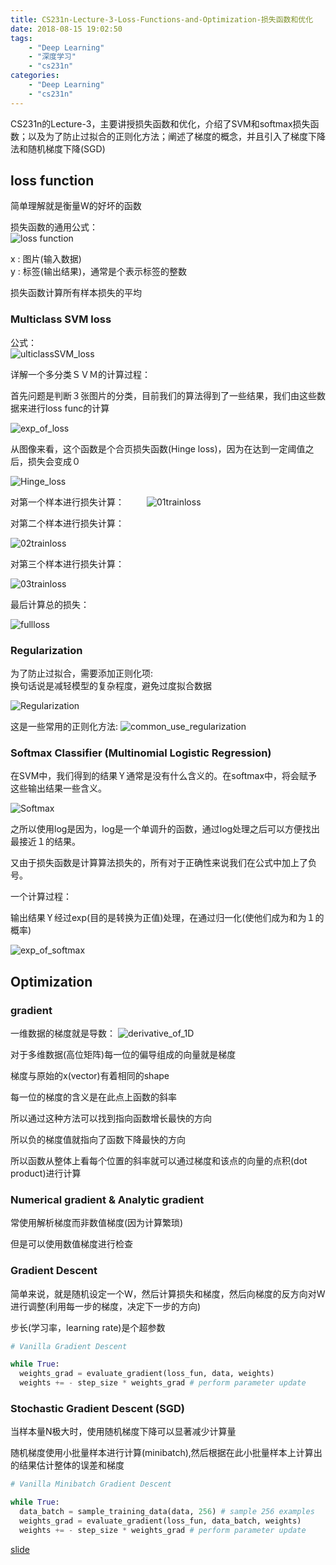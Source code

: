 ```yaml
---
title: CS231n-Lecture-3-Loss-Functions-and-Optimization-损失函数和优化
date: 2018-08-15 19:02:50
tags: 
    - "Deep Learning"
    - "深度学习"
    - "cs231n"
categories: 
    - "Deep Learning"
    - "cs231n"
---
```

CS231n的Lecture-3，主要讲授损失函数和优化，介绍了SVM和softmax损失函数；以及为了防止过拟合的正则化方法；阐述了梯度的概念，并且引入了梯度下降法和随机梯度下降(SGD)
<!--more-->

##  loss function
 简单理解就是衡量W的好坏的函数

 损失函数的通用公式：  
 ![loss function](CS231n-Lecture-3-Loss-Functions-and-Optimization-损失函数和优化/loss_function.png)

 x : 图片(输入数据)  
 y : 标签(输出结果)，通常是个表示标签的整数

 损失函数计算所有样本损失的平均

 ### Multiclass SVM loss

公式：  
![ulticlassSVM_loss](CS231n-Lecture-3-Loss-Functions-and-Optimization-损失函数和优化/MulticlassSVM_loss.png)

 详解一个多分类ＳＶＭ的计算过程：

首先问题是判断３张图片的分类，目前我们的算法得到了一些结果，我们由这些数据来进行loss func的计算　　

![exp_of_loss](CS231n-Lecture-3-Loss-Functions-and-Optimization-损失函数和优化/exp_of_loss.png)

从图像来看，这个函数是个合页损失函数(Hinge loss)，因为在达到一定阈值之后，损失会变成０

![Hinge_loss](CS231n-Lecture-3-Loss-Functions-and-Optimization-损失函数和优化/Hinge_loss.png)

对第一个样本进行损失计算：　
　
![01trainloss](CS231n-Lecture-3-Loss-Functions-and-Optimization-损失函数和优化/01trainloss.png)

对第二个样本进行损失计算：　　

![02trainloss](CS231n-Lecture-3-Loss-Functions-and-Optimization-损失函数和优化/02trainloss.png)

对第三个样本进行损失计算：　　

![03trainloss](CS231n-Lecture-3-Loss-Functions-and-Optimization-损失函数和优化/03trainloss.png)

最后计算总的损失：

![fullloss](CS231n-Lecture-3-Loss-Functions-and-Optimization-损失函数和优化/fullloss.png)

### Regularization
为了防止过拟合，需要添加正则化项:  
换句话说是减轻模型的复杂程度，避免过度拟合数据　　

![Regularization](CS231n-Lecture-3-Loss-Functions-and-Optimization-损失函数和优化/Regularization.png)

这是一些常用的正则化方法:
![common_use_regularization](CS231n-Lecture-3-Loss-Functions-and-Optimization-损失函数和优化/common_use_regularization.png)




 ### Softmax Classifier (Multinomial Logistic Regression)

在SVM中，我们得到的结果Ｙ通常是没有什么含义的。在softmax中，将会赋予这些输出结果一些含义。

![Softmax](CS231n-Lecture-3-Loss-Functions-and-Optimization-损失函数和优化/Softmax.png)

之所以使用log是因为，log是一个单调升的函数，通过log处理之后可以方便找出最接近１的结果。　　

又由于损失函数是计算算法损失的，所有对于正确性来说我们在公式中加上了负号。　　

一个计算过程：　　

输出结果Ｙ经过exp(目的是转换为正值)处理，在通过归一化(使他们成为和为１的概率)

![exp_of_softmax](CS231n-Lecture-3-Loss-Functions-and-Optimization-损失函数和优化/exp_of_softmax.png)

## Optimization

### gradient

一维数据的梯度就是导数：
![derivative_of_1D](CS231n-Lecture-3-Loss-Functions-and-Optimization-损失函数和优化/derivative_of_1D.png)

对于多维数据(高位矩阵)每一位的偏导组成的向量就是梯度

梯度与原始的x(vector)有着相同的shape  

每一位的梯度的含义是在此点上函数的斜率

所以通过这种方法可以找到指向函数增长最快的方向  

所以负的梯度值就指向了函数下降最快的方向  

所以函数从整体上看每个位置的斜率就可以通过梯度和该点的向量的点积(dot product)进行计算


### Numerical gradient & Analytic gradient

常使用解析梯度而非数值梯度(因为计算繁琐)

但是可以使用数值梯度进行检查

### Gradient Descent

简单来说，就是随机设定一个W，然后计算损失和梯度，然后向梯度的反方向对W进行调整(利用每一步的梯度，决定下一步的方向)

步长(学习率，learning rate)是个超参数  

```python
# Vanilla Gradient Descent

while True:
  weights_grad = evaluate_gradient(loss_fun, data, weights)
  weights += - step_size * weights_grad # perform parameter update

```

### Stochastic Gradient Descent (SGD)

当样本量N极大时，使用随机梯度下降可以显著减少计算量  

随机梯度使用小批量样本进行计算(minibatch),然后根据在此小批量样本上计算出的结果估计整体的误差和梯度

```python
# Vanilla Minibatch Gradient Descent

while True:
  data_batch = sample_training_data(data, 256) # sample 256 examples
  weights_grad = evaluate_gradient(loss_fun, data_batch, weights)
  weights += - step_size * weights_grad # perform parameter update
```

[slide](http://cs231n.stanford.edu/slides/2017/cs231n_2017_lecture3.pdf)